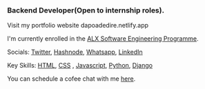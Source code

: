 ### Backend Developer(Open to internship roles).  

Visit my portfolio website dapoadedire.netlify.app 

I'm currently enrolled in the [ALX Software Engineering Programme](https://www.alxafrica.com/software-engineering-2022).

Socials: [Twitter](twitter.com/dapo_adedire), [Hashnode](dapoadedire.hashnode.dev), [Whatsapp](wa.me/2349038388723), [LinkedIn](https://www.linkedin.com/in/dapoadedire/)

Key Skills: [HTML](), [CSS]() , [Javascript](), [Python](), [Django]()


You can schedule a cofee chat with me [here](https://calendly.com/dapoadedire/cofee-chat).


<!--START_SECTION:waka-->
<!--END_SECTION:waka-->

